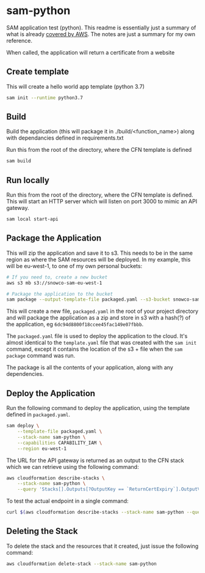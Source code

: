 # sam-python

SAM application test (python). This readme is essentially just a summary of what is already [covered by AWS](https://docs.aws.amazon.com/serverless-application-model/latest/developerguide/serverless-quick-start.html). The notes are just a summary for my own reference.

When called, the application will return a certificate from a website

## Create template

This will create a hello world app template (python 3.7)

```bash
sam init --runtime python3.7
```

## Build

Build the application (this will package it in .<app>/build/<function_name>) along with dependancies defined in requirements.txt

Run this from the root of the directory, where the CFN template is defined

```bash
sam build
```

## Run locally

Run this from the root of the directory, where the CFN template is defined. This will start an HTTP server which will listen on port 3000 to mimic an API gateway.

```bash
sam local start-api
```

## Package the Application

This will zip the application and save it to s3. This needs to be in the same region as where the SAM resources will be deployed. In my example, this will be eu-west-1, to one of my own personal buckets:

```bash
# If you need to, create a new bucket
aws s3 mb s3://snowco-sam-eu-west-1

# Package the application to the bucket
sam package --output-template-file packaged.yaml --s3-bucket snowco-sam-eu-west-1
```

This will create a new file, `packaged.yaml` in the root of your project directory and will package the application as a zip and store in s3 with a hash(?) of the application, eg `6dc94d8800f18ccee45fac149e07fbbb`. 

The `packaged.yaml` file is used to deploy the application to the cloud. It's almost identical to the `template.yaml` file that was created with the `sam init` command, except it contains the location of the s3 + file when the `sam package` command was run.

The package is all the contents of your application, along with any dependencies. 

## Deploy the Application

Run the following command to deploy the application, using the template defined in `packaged.yaml`.

```bash
sam deploy \
    --template-file packaged.yaml \
    --stack-name sam-python \
    --capabilities CAPABILITY_IAM \
    --region eu-west-1
```

The URL for the API gateway is returned as an output to the CFN stack which we can retrieve using the following command:

```bash
aws cloudformation describe-stacks \
    --stack-name sam-python \
    --query 'Stacks[].Outputs[?OutputKey == `ReturnCertExpiry`].OutputValue[]' --output=text 
```

To test the actual endpoint in a single command:

```bash
curl $(aws cloudformation describe-stacks --stack-name sam-python --query 'Stacks[].Outputs[?OutputKey == `ReturnCertExpiry`].OutputValue[]' --output=text )/certchecker
```

## Deleting the Stack

To delete the stack and the resources that it created, just issue the following command:

```bash
aws cloudformation delete-stack --stack-name sam-python
```